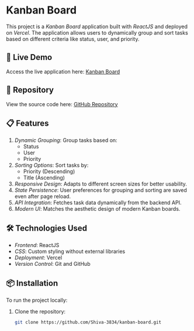 # Kanban Board

This project is a *Kanban Board* application built with *ReactJS* and deployed on *Vercel*. The application allows users to dynamically group and sort tasks based on different criteria like status, user, and priority.

## 🚀 Live Demo

Access the live application here: [Kanban Board](https://kanban-board-sandy-zeta.vercel.app/)

## 📂 Repository

View the source code here: [GitHub Repository](https://github.com/Shiva-3834/kanban-board.git)

## 📋 Features

1. *Dynamic Grouping*: Group tasks based on:
   - Status
   - User
   - Priority
2. *Sorting Options*: Sort tasks by:
   - Priority (Descending)
   - Title (Ascending)
3. *Responsive Design*: Adapts to different screen sizes for better usability.
4. *State Persistence*: User preferences for grouping and sorting are saved even after page reload.
5. *API Integration*: Fetches task data dynamically from the backend API.
6. *Modern UI*: Matches the aesthetic design of modern Kanban boards.

## 🛠 Technologies Used

- *Frontend*: ReactJS
- *CSS*: Custom styling without external libraries
- *Deployment*: Vercel
- *Version Control*: Git and GitHub

## 📦 Installation

To run the project locally:

1. Clone the repository:
   ```bash
   git clone https://github.com/Shiva-3834/kanban-board.git